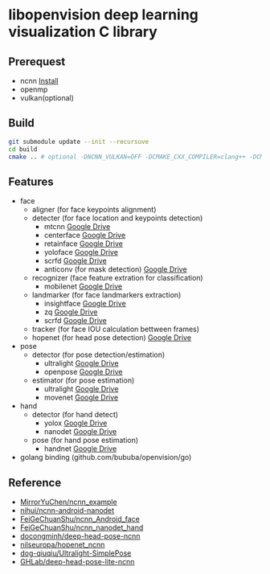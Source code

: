 # libopenvision deep learning visualization C library

## Prerequest

- ncnn [Install](http://github.com/Tencent/ncnn/wiki/how-to-build)
- openmp
- vulkan(optional)

## Build

```bash
git submodule update --init --recursuve
cd build
cmake .. # optional -DNCNN_VULKAN=OFF -DCMAKE_CXX_COMPILER=clang++ -DCMAKE_C_COMPILER=clang
```

## Features

- face
  - aligner (for face keypoints alignment)
  - detecter (for face location and keypoints detection)
    - mtcnn [Google Drive](https://drive.google.com/drive/folders/14ToHyDXZr4Ihuk8WYp1mVS7QnVxnzEjn?usp=sharing)
    - centerface [Google Drive](https://drive.google.com/drive/folders/1xMhO6aCnkkjt90Fh8BxVD_JHB3QJ2q-q?usp=sharing)
    - retainface [Google Drive](https://drive.google.com/drive/folders/1nxR3WFqqEWLwGVsp5c4tI0_iVVEaVOe8?usp=sharing)
    - yoloface [Google Drive](https://drive.google.com/drive/folders/1EM9H6-aYXKsWTRxx_wbKDyYHVIYpU6f7?usp=sharing)
    - scrfd [Google Drive](https://drive.google.com/drive/folders/1XPjfsuXGj9rXqAmo1K70BsqWmHvoYQv_?usp=sharing)
    - anticonv (for mask detection) [Google Drive](https://drive.google.com/drive/folders/1Fje0fmVPy5g0_oaxUbH_cAedkgjBf7QW?usp=sharing)
  - recognizer (face feature extration for classification)
    - mobilenet [Google Drive](https://drive.google.com/drive/folders/1fRLs10atm_vwDWQXZ-GJbKQpypNcXLAx?usp=sharing)
  - landmarker (for face landmarkers extraction)
    - insightface [Google Drive](https://drive.google.com/drive/folders/1e_nRwneMEDf_sXEMZCmOk0S4VT0_XpOS?usp=sharing)
    - zq [Google Drive](https://drive.google.com/drive/folders/1ax0J1TVhf2S-B3V6lnqwJaaHUK433sPm?usp=sharing)
    - scrfd [Google Drive](https://drive.google.com/drive/folders/1XPjfsuXGj9rXqAmo1K70BsqWmHvoYQv_?usp=sharing)
  - tracker (for face IOU calculation bettween frames)
  - hopenet (for head pose detection) [Google Drive](https://drive.google.com/drive/folders/1zLam-8s9ZMPDUxUEtNU2F9yFTDRM5fk-?usp=sharing)
- pose
  - detector (for pose detection/estimation)
    - ultralight [Google Drive](https://drive.google.com/drive/folders/15b-I5HDyGe2WLb-TO85SJYmnYONvGOKh?usp=sharing)
    - openpose [Google Drive](https://drive.google.com/drive/folders/1Q2mq7dOE-eHsvu4BYpBaWVLkU5roKsm5?usp=sharing)
  - estimator (for pose estimation)
    - ultralight [Google Drive](https://drive.google.com/drive/folders/15b-I5HDyGe2WLb-TO85SJYmnYONvGOKh?usp=sharing)
    - movenet [Google Drive](https://drive.google.com/drive/folders/14zgKk0tro1kjRrSTs0EAlEKrV8Q4XA34?usp=sharing)
- hand
  - detector (for hand detect)
    - yolox [Google Drive](https://drive.google.com/drive/folders/1lNm5X6DJ1ZXVaqg54rXnRhvPfC5lAxlH?usp=sharing)
    - nanodet [Google Drive](https://drive.google.com/drive/folders/1ywH7r_clqqA_BAOFSzA92Q0lxJtWlN3z?usp=sharing)
  - pose (for hand pose estimation)
    - handnet [Google Drive](https://drive.google.com/drive/folders/1DsCGmiVaZobbMWRp5Oec8GbIpeg7CsNR?usp=sharing)
- golang binding (github.com/bububa/openvision/go)

## Reference

- [MirrorYuChen/ncnn_example](https://github.com/MirrorYuChen/ncnn_example)
- [nihui/ncnn-android-nanodet](https://github.com/nihui/ncnn-android-nanodet)
- [FeiGeChuanShu/ncnn_Android_face](https://github.com/FeiGeChuanShu/ncnn_Android_face)
- [FeiGeChuanShu/ncnn_nanodet_hand](https://github.com/FeiGeChuanShu/ncnn_nanodet_hand)
- [docongminh/deep-head-pose-ncnn](https://github.com/docongminh/deep-head-pose-ncnn)
- [nilseuropa/hopenet_ncnn](https://github.com/nilseuropa/hopenet_ncnn)
- [dog-qiuqiu/Ultralight-SimplePose](https://github.com/dog-qiuqiu/Ultralight-SimplePose)
- [GHLab/deep-head-pose-lite-ncnn](https://github.com/GHLab/deep-head-pose-lite-ncnn)
